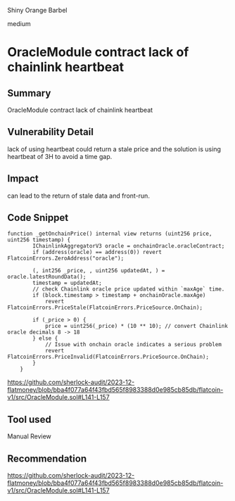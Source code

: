 Shiny Orange Barbel

medium

# OracleModule contract lack of chainlink heartbeat

## Summary
OracleModule contract lack of chainlink heartbeat

## Vulnerability Detail
lack of using heartbeat could return a stale price and the solution is using heartbeat of 3H to avoid a time gap.

## Impact
can lead to the return of stale data and front-run.

## Code Snippet
```solidity 
function _getOnchainPrice() internal view returns (uint256 price, uint256 timestamp) {
        IChainlinkAggregatorV3 oracle = onchainOracle.oracleContract;
        if (address(oracle) == address(0)) revert FlatcoinErrors.ZeroAddress("oracle");

        (, int256 _price, , uint256 updatedAt, ) = oracle.latestRoundData();
        timestamp = updatedAt;
        // check Chainlink oracle price updated within `maxAge` time.
        if (block.timestamp > timestamp + onchainOracle.maxAge)
            revert FlatcoinErrors.PriceStale(FlatcoinErrors.PriceSource.OnChain);

        if (_price > 0) {
            price = uint256(_price) * (10 ** 10); // convert Chainlink oracle decimals 8 -> 18
        } else {
            // Issue with onchain oracle indicates a serious problem
            revert FlatcoinErrors.PriceInvalid(FlatcoinErrors.PriceSource.OnChain);
        }
    }
```
https://github.com/sherlock-audit/2023-12-flatmoney/blob/bba4f077a64f43fbd565f8983388d0e985cb85db/flatcoin-v1/src/OracleModule.sol#L141-L157
## Tool used

Manual Review

## Recommendation
https://github.com/sherlock-audit/2023-12-flatmoney/blob/bba4f077a64f43fbd565f8983388d0e985cb85db/flatcoin-v1/src/OracleModule.sol#L141-L157